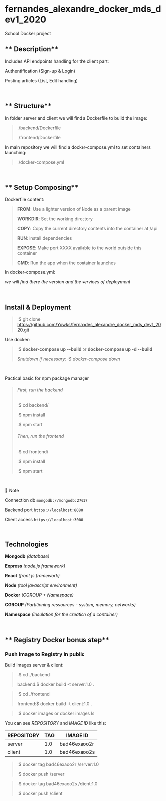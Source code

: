 # fernandes_alexandre_docker_mds_dev1_2020

School Docker project

## ** Description**

Includes API endpoints handling for the client part:

Authentification (Sign-up & Login)

Posting articles (List, Edit handling)

<br/>

## ** Structure**

In folder server and client we will find a Dockerfile to build the image:

> ./backend/Dockerfile
>
> ./frontend/Dockerfile

In main repository we will find a docker-compose.yml to set containers launching:

> ./docker-compose.yml

<br/>

## ** Setup Composing**

Dockerfile content:

> **FROM**: Use a lighter version of Node as a parent image
>
> **WORKDIR**: Set the working directory
>
> **COPY**: Copy the current directory contents into the container at /api
>
> **RUN**: install dependencies
>
> **EXPOSE**: Make port XXXX available to the world outside this container
>
> **CMD**: Run the app when the container launches

In docker-compose.yml:

_we will find there the version and the services of deployment_

<br/>

## **Install & Deployment**

> :\$ git clone https://github.com/Yowks/fernandes_alexandre_docker_mds_dev1_2020.git

Use docker:

> :\$ **docker-compose up --build** or **docker-compose up -d --build**
>
> _Shutdown if necessary: :\$ docker-compose down_

<br/>

Pactical basic for npm package manager

> ###### First, run the backend
>
> :\$ cd backend/
>
> :\$ npm install
>
> :\$ npm start
>
> ###### Then, run the frontend
>
> :\$ cd frontend/
>
> :\$ npm install
>
> :\$ npm start

<br/>

:memo: Note

Connection db `mongodb://mongodb:27017`

Backend port `https://localhost:8080`

Client access `https://localhost:3000`

<br/>

## **Technologies**

**Mongodb** _(database)_

**Express** _(node.js framework)_

**React** _(front js framework)_

**Node** _(tool javascript environment)_

**Docker** _(CGROUP + Namespace)_

**CGROUP** _(Partitioning ressources - system, memory, networks)_

**Namespace** _(Insulation for the creation of a container)_

<br/>

## ** Registry Docker bonus step**

### Push image to Registry in public

Build images server & client:

> :\$ cd ./backend
>
> backend:\$ docker build -t server:1.0 .

> :\$ cd ./frontend
>
> frontend:\$ docker build -t client:1.0 .

> :\$ docker images or docker images ls

You can see _REPOSITORY_ and _IMAGE ID_ like this:

| REPOSITORY | TAG | IMAGE ID     |
| ---------- | --- | ------------ |
| server     | 1.0 | bad46exaoo2r |
| client     | 1.0 | bad46exaoo2s |

> :\$ docker tag bad46exaoo2r <hubusername>/server:1.0
>
> :\$ docker push <hubusername>/server

> :\$ docker tag bad46exaoo2s <hubusername>/client:1.0
>
> :\$ docker push <hubusername>/client
